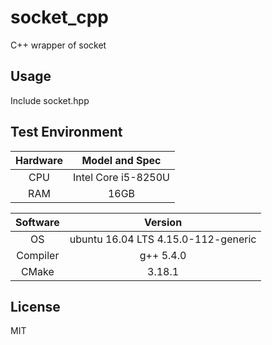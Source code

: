 # socket_cpp
C++ wrapper of socket

## Usage
Include socket.hpp

## Test Environment
|Hardware|Model and Spec|
|:---:|:---:|
|CPU|Intel Core i5-8250U|
|RAM|16GB|

|Software|Version|
|:---:|:---:|
|OS|ubuntu 16.04 LTS 4.15.0-112-generic|
|Compiler|g++ 5.4.0|
|CMake|3.18.1|

## License
MIT